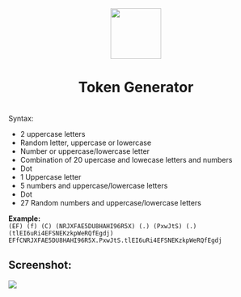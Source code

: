 <div align="center">
<img 
height="100px" 
width="100px"
src="https://camo.githubusercontent.com/4b028e8e841f57ee96b472fa88ea7ed66ddd3720/687474703a2f2f692e696d6775722e636f6d2f65597779386c632e706e67"
></img>
<h1>Token Generator</h1><br>
</div>
Syntax:  

- 2 uppercase letters<br>
- Random letter, uppercase or lowercase<br>
- Number or uppercase/lowercase letter<br>
- Combination of 20 upercase and lowecase letters and numbers<br>
- Dot<br>
- 1 Uppercase letter<br>
- 5 numbers and uppercase/lowercase letters<br>
- Dot<br>
- 27 Random numbers and uppercase/lowercase letters  <br>

**Example:**  <br>
`(EF) (f) (C) (NRJXFAE5DU8HAHI96R5X) (.) (PxwJtS) (.) (tlEI6uRi4EFSNEKzkpWeRQfEgdj)`  <br>
`EFfCNRJXFAE5DU8HAHI96R5X.PxwJtS.tlEI6uRi4EFSNEKzkpWeRQfEgdj`<br>

## Screenshot:  <br>
<img src="https://i.imgur.com/zYVFR0o.png"></img><br>
